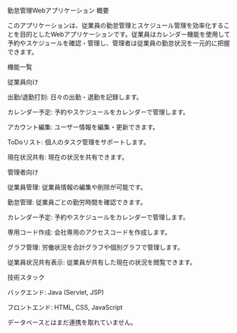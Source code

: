 勤怠管理Webアプリケーション
概要

このアプリケーションは、従業員の勤怠管理とスケジュール管理を効率化することを目的としたWebアプリケーションです。従業員はカレンダー機能を使用して予約やスケジュールを確認・管理し、管理者は従業員の勤怠状況を一元的に把握できます。

機能一覧

従業員向け

出勤/退勤打刻: 日々の出勤・退勤を記録します。

カレンダー予定: 予約やスケジュールをカレンダーで管理します。

アカウント編集: ユーザー情報を編集・更新できます。

ToDoリスト: 個人のタスク管理をサポートします。

現在状況共有: 現在の状況を共有できます。

管理者向け

従業員管理: 従業員情報の編集や削除が可能です。

勤怠管理: 従業員ごとの勤労時間を確認できます。

カレンダー予定: 予約やスケジュールをカレンダーで管理します。

専用コード作成: 会社専用のアクセスコードを作成します。

グラフ管理: 労働状況を合計グラフや個別グラフで管理します。

従業員状況共有表示: 従業員が共有した現在の状況を閲覧できます。

技術スタック

バックエンド: Java (Servlet, JSP)

フロントエンド: HTML, CSS, JavaScript

データベースとはまだ連携を取れていません。
